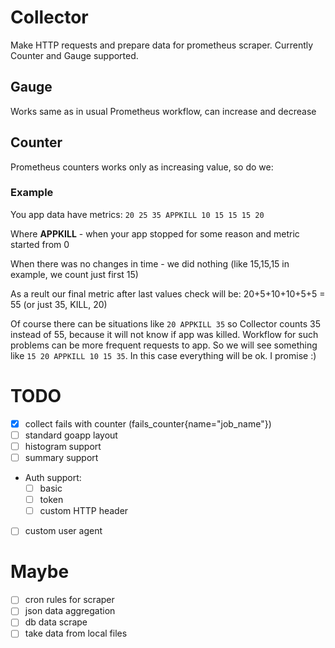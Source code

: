 # Collector
Make HTTP requests and prepare data for prometheus scraper.
Currently Counter and Gauge supported.

## Gauge
Works same as in usual Prometheus workflow, can increase and decrease

## Counter
Prometheus counters works only as increasing value, so do we:

### Example
You app data have metrics: `20 25 35 APPKILL 10 15 15 15 20`

Where **APPKILL** - when your app stopped for some reason and metric started from 0

When there was no changes in time - we did nothing (like 15,15,15 in example, we count just first 15)

As a reult our final metric after last values check will be: 20+5+10+10+5+5 = 55 (or just 35, KILL, 20)

Of course there can be situations like `20 APPKILL 35` so Collector counts 35 instead of 55, because it will not know if app was killed.
Workflow for such problems can be more frequent requests to app. So we will see something like `15 20 APPKILL 10 15 35`.
In this case everything will be ok. I promise :)

# TODO
- [x] collect fails with counter (fails_counter{name="job_name"})
- [ ] standard goapp layout
- [ ] histogram support
- [ ] summary support
- Auth support:
  - [ ] basic
  - [ ] token
  - [ ] custom HTTP header
- [ ] custom user agent

# Maybe
- [ ] cron rules for scraper
- [ ] json data aggregation
- [ ] db data scrape
- [ ] take data from local files
